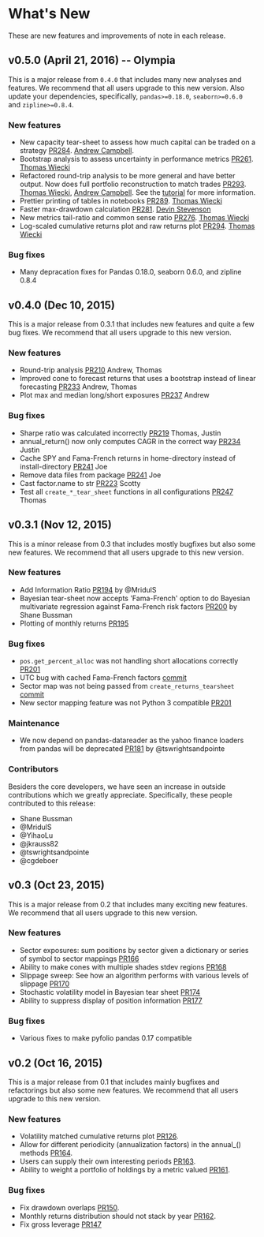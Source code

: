 # What's New

These are new features and improvements of note in each release.

## v0.5.0 (April 21, 2016) -- Olympia

This is a major release from `0.4.0` that includes many new analyses and features. We recommend that all users upgrade to this new version. Also update your dependencies, specifically, `pandas>=0.18.0`, `seaborn>=0.6.0` and `zipline>=0.8.4`.

### New features

* New capacity tear-sheet to assess how much capital can be traded on a strategy [PR284](https://github.com/quantopian/pyfolio/pull/284). [Andrew Campbell](https://github.com/a-campbell).
* Bootstrap analysis to assess uncertainty in performance metrics [PR261](https://github.com/quantopian/pyfolio/pull/261). [Thomas Wiecki](https://github.com/twiecki)
* Refactored round-trip analysis to be more general and have better output. Now does full portfolio reconstruction to match trades [PR293](https://github.com/quantopian/pyfolio/pull/293). [Thomas Wiecki](https://github.com/twiecki), [Andrew Campbell](https://github.com/a-campbell). See the [tutorial](http://quantopian.github.io/pyfolio/round_trip_example/) for more information.
* Prettier printing of tables in notebooks [PR289](https://github.com/quantopian/pyfolio/pull/289). [Thomas Wiecki](https://github.com/twiecki)
* Faster max-drawdown calculation [PR281](https://github.com/quantopian/pyfolio/pull/281). [Devin Stevenson](https://github.com/devinstevenson)
* New metrics tail-ratio and common sense ratio [PR276](https://github.com/quantopian/pyfolio/pull/276). [Thomas Wiecki](https://github.com/twiecki)
* Log-scaled cumulative returns plot and raw returns plot [PR294](https://github.com/quantopian/pyfolio/pull/294). [Thomas Wiecki](https://github.com/twiecki)

### Bug fixes
* Many depracation fixes for Pandas 0.18.0, seaborn 0.6.0, and zipline 0.8.4


## v0.4.0 (Dec 10, 2015)

This is a major release from 0.3.1 that includes new features and quite a few bug fixes. We recommend that all users upgrade to this new version.

### New features

* Round-trip analysis [PR210](https://github.com/quantopian/pyfolio/pull/210) Andrew, Thomas
* Improved cone to forecast returns that uses a bootstrap instead of linear forecasting [PR233](https://github.com/quantopian/pyfolio/pull/233) Andrew, Thomas
* Plot max and median long/short exposures [PR237](https://github.com/quantopian/pyfolio/pull/237) Andrew

### Bug fixes

* Sharpe ratio was calculated incorrectly [PR219](https://github.com/quantopian/pyfolio/pull/219) Thomas, Justin
* annual_return() now only computes CAGR in the correct way [PR234](https://github.com/quantopian/pyfolio/pull/234) Justin
* Cache SPY and Fama-French returns in home-directory instead of install-directory [PR241](https://github.com/quantopian/pyfolio/pull/241) Joe
* Remove data files from package [PR241](https://github.com/quantopian/pyfolio/pull/241) Joe
* Cast factor.name to str [PR223](https://github.com/quantopian/pyfolio/pull/223) Scotty
* Test all `create_*_tear_sheet` functions in all configurations [PR247](https://github.com/quantopian/pyfolio/pull/247) Thomas


## v0.3.1 (Nov 12, 2015)

This is a minor release from 0.3 that includes mostly bugfixes but also some new features. We recommend that all users upgrade to this new version.

### New features

* Add Information Ratio [PR194](https://github.com/quantopian/pyfolio/pull/194) by @MridulS
* Bayesian tear-sheet now accepts 'Fama-French' option to do Bayesian multivariate regression against Fama-French risk factors [PR200](https://github.com/quantopian/pyfolio/pull/200) by Shane Bussman
* Plotting of monthly returns [PR195](https://github.com/quantopian/pyfolio/pull/195)

### Bug fixes

* `pos.get_percent_alloc` was not handling short allocations correctly [PR201](https://github.com/quantopian/pyfolio/pull/201)
* UTC bug with cached Fama-French factors [commit](https://github.com/quantopian/pyfolio/commit/709553a55b5df7c908d17f443cb17b51854a65be)
* Sector map was not being passed from `create_returns_tearsheet` [commit](https://github.com/quantopian/pyfolio/commit/894b753e365f9cb4861ffca2ef214c5a64b2bef4)
* New sector mapping feature was not Python 3 compatible [PR201](https://github.com/quantopian/pyfolio/pull/201)


### Maintenance

* We now depend on pandas-datareader as the yahoo finance loaders from pandas will be deprecated [PR181](https://github.com/quantopian/pyfolio/pull/181) by @tswrightsandpointe

### Contributors

Besiders the core developers, we have seen an increase in outside contributions which we greatly appreciate. Specifically, these people contributed to this release:

* Shane Bussman
* @MridulS
* @YihaoLu
* @jkrauss82
* @tswrightsandpointe
* @cgdeboer


## v0.3 (Oct 23, 2015)

This is a major release from 0.2 that includes many exciting new features. We recommend that all users upgrade to this new version.

### New features

* Sector exposures: sum positions by sector given a dictionary or series of symbol to sector mappings [PR166](https://github.com/quantopian/pyfolio/pull/166)
* Ability to make cones with multiple shades stdev regions [PR168](https://github.com/quantopian/pyfolio/pull/168)
* Slippage sweep: See how an algorithm performs with various levels of slippage [PR170](https://github.com/quantopian/pyfolio/pull/170)
* Stochastic volatility model in Bayesian tear sheet [PR174](https://github.com/quantopian/pyfolio/pull/174)
* Ability to suppress display of position information [PR177](https://github.com/quantopian/pyfolio/pull/177)

### Bug fixes

* Various fixes to make pyfolio pandas 0.17 compatible

## v0.2 (Oct 16, 2015)

This is a major release from 0.1 that includes mainly bugfixes and refactorings but also some new features. We recommend that all users upgrade to this new version.

### New features

* Volatility matched cumulative returns plot [PR126](https://github.com/quantopian/pyfolio/pull/126).
* Allow for different periodicity (annualization factors) in the annual_() methods [PR164](https://github.com/quantopian/pyfolio/pull/164).
* Users can supply their own interesting periods [PR163](https://github.com/quantopian/pyfolio/pull/163).
* Ability to weight a portfolio of holdings by a metric valued [PR161](https://github.com/quantopian/pyfolio/pull/161).

### Bug fixes

* Fix drawdown overlaps [PR150](https://github.com/quantopian/pyfolio/pull/150).
* Monthly returns distribution should not stack by year [PR162](https://github.com/quantopian/pyfolio/pull/162).
* Fix gross leverage [PR147](https://github.com/quantopian/pyfolio/pull/147)
